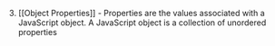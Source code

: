 3. [[Object Properties]] - Properties are the values associated with a JavaScript object. A JavaScript object is a collection of unordered properties